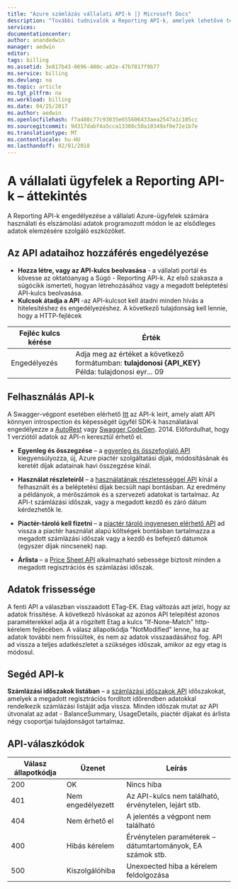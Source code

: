 ```yaml
---
title: "Azure számlázás vállalati API-k |} Microsoft Docs"
description: "További tudnivalók a Reporting API-k, amelyek lehetővé teszik a vállalati Azure ügyfelek való lekérésére programozott módon fogyasztási adatokhoz."
services: 
documentationcenter: 
author: anandedwin
manager: aedwin
editor: 
tags: billing
ms.assetid: 3e817b43-0696-400c-a02e-47b7817f9b77
ms.service: billing
ms.devlang: na
ms.topic: article
ms.tgt_pltfrm: na
ms.workload: billing
ms.date: 04/25/2017
ms.author: aedwin
ms.openlocfilehash: f7a480c77c93035e655606433aea2547a1c105cc
ms.sourcegitcommit: 9d317dabf4a5cca13308c50a10349af0e72e1b7e
ms.translationtype: MT
ms.contentlocale: hu-HU
ms.lasthandoff: 02/01/2018
---
```

# <a name="overview-of-reporting-apis-for-enterprise-customers"></a>A vállalati ügyfelek a Reporting API-k – áttekintés
A Reporting API-k engedélyezése a vállalati Azure-ügyfelek számára használati és elszámolási adatok programozott módon le az elsődleges adatok elemzésére szolgáló eszközöket. 

## <a name="enabling-data-access-to-the-api"></a>Az API adataihoz hozzáférés engedélyezése
* **Hozza létre, vagy az API-kulcs beolvasása** - a vállalati portál és kövesse az oktatóanyag a Súgó - Reporting API-k. Az első szakasza a súgócikk ismerteti, hogyan létrehozásához vagy a megadott beléptetési API-kulcs beolvasása.
* **Kulcsok átadja a API** -az API-kulcsot kell átadni minden hívás a hitelesítéshez és engedélyezéshez. A következő tulajdonság kell lennie, hogy a HTTP-fejlécek

|Fejléc kulcs kérése | Érték|
|-|-|
|Engedélyezés| Adja meg az értéket a következő formátumban: **tulajdonosi {API_KEY}** <br/> Példa: tulajdonosi eyr... 09|

## <a name="consumption-apis"></a>Felhasználás API-k
A Swagger-végpont esetében elérhető [Itt](https://consumption.azure.com/swagger/ui/index) az API-k leírt, amely alatt API könnyen introspection és képességét ügyfél SDK-k használatával engedélyezze a [AutoRest](https://github.com/Azure/AutoRest) vagy [Swagger CodeGen](http://swagger.io/swagger-codegen/). 2014. Előfordulhat, hogy 1 verziótól adatok az API-n keresztül érhető el. 

* **Egyenleg és összegzése** – a [egyenleg és összefoglaló API](https://docs.microsoft.com/rest/api/billing/enterprise/billing-enterprise-api-balance-summary) kiegyensúlyozza, új, Azure piactér szolgáltatási díjak, módosításának és keretét díjak adatainak havi összegzése kínál.

* **Használat részleteiről** – a [használatának részletességgel API](https://docs.microsoft.com/rest/api/billing/enterprise/billing-enterprise-api-usage-detail) kínál a felhasznált és a beléptetési díjak becsült napi bontásban. Az eredmény a példányok, a mérőszámok és a szervezeti adatokat is tartalmaz. Az API-t számlázási időszak, vagy a megadott kezdő és záró dátum kérdezhetők le. 

* **Piactér-tároló kell fizetni** – a [piactér tároló ingyenesen elérhető API](https://docs.microsoft.com/rest/api/billing/enterprise/billing-enterprise-api-marketplace-storecharge) ad vissza a piactér használat alapú költségek bontásban tartalmazza a megadott számlázási időszak vagy a kezdő és befejező dátumok (egyszer díjak nincsenek) nap.

* **Árlista** – a [Price Sheet API](https://docs.microsoft.com/rest/api/billing/enterprise/billing-enterprise-api-pricesheet) alkalmazható sebessége biztosít minden a megadott regisztrációs és számlázási időszak. 

## <a name="data-freshness"></a>Adatok frissessége
A fenti API a válaszban visszaadott ETag-EK. Etag változás azt jelzi, hogy az adatok frissítése.  A következő hívásokat az azonos API telepítést azonos paraméterekkel adja át a rögzített Etag a kulcs "If-None-Match" http-kérelem fejlécében. A válasz állapotkódja "NotModified" lenne, ha az adatok további nem frissültek, és nem az adatok visszaadásához fog. API ad vissza a teljes adatkészletet a szükséges időszak, amikor az egy etag is módosul.

## <a name="helper-apis"></a>Segéd API-k
 **Számlázási időszakok listában** – a [számlázási időszakok API](https://docs.microsoft.com/rest/api/billing/enterprise/billing-enterprise-api-billing-periods) időszakokat, amelyek a megadott regisztrációs fordított időrendben adatokkal rendelkezik számlázási listáját adja vissza. Minden időszak mutat az API útvonalat az adat - BalanceSummary, UsageDetails, piactér díjakat és árlista négy csoportjai tulajdonságot tartalmaz.


## <a name="api-response-codes"></a>API-válaszkódok  
|Válasz állapotkódja|Üzenet|Leírás|
|-|-|-|
|200| OK|Nincs hiba|
|401| Nem engedélyezett| Az API-kulcs nem található, érvénytelen, lejárt stb.|
|404| Nem érhető el| A jelentés a végpont nem található|
|400| Hibás kérelem| Érvénytelen paraméterek – dátumtartományok, EA számok stb.|
|500| Kiszolgálóhiba| Unexoected hiba a kérelem feldolgozása| 









